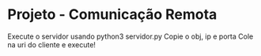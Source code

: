 # Projeto - Comunicação Remota

Execute o servidor usando python3 servidor.py
Copie o obj, ip e porta
Cole na uri do cliente e execute!

